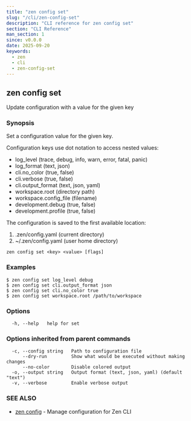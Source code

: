 ```yaml
---
title: "zen config set"
slug: "/cli/zen-config-set"
description: "CLI reference for zen config set"
section: "CLI Reference"
man_section: 1
since: v0.0.0
date: 2025-09-20
keywords:
  - zen
  - cli
  - zen-config-set
---
```


## zen config set

Update configuration with a value for the given key

### Synopsis

Set a configuration value for the given key.

Configuration keys use dot notation to access nested values:
- log_level (trace, debug, info, warn, error, fatal, panic)
- log_format (text, json)
- cli.no_color (true, false)
- cli.verbose (true, false)
- cli.output_format (text, json, yaml)
- workspace.root (directory path)
- workspace.config_file (filename)
- development.debug (true, false)
- development.profile (true, false)

The configuration is saved to the first available location:
1. .zen/config.yaml (current directory)
2. ~/.zen/config.yaml (user home directory)

```
zen config set <key> <value> [flags]
```

### Examples

```
$ zen config set log_level debug
$ zen config set cli.output_format json
$ zen config set cli.no_color true
$ zen config set workspace.root /path/to/workspace

```

### Options

```
  -h, --help   help for set
```

### Options inherited from parent commands

```
  -c, --config string   Path to configuration file
      --dry-run         Show what would be executed without making changes
      --no-color        Disable colored output
  -o, --output string   Output format (text, json, yaml) (default "text")
  -v, --verbose         Enable verbose output
```

### SEE ALSO

* [zen config](zen-config.md.md)	 - Manage configuration for Zen CLI

